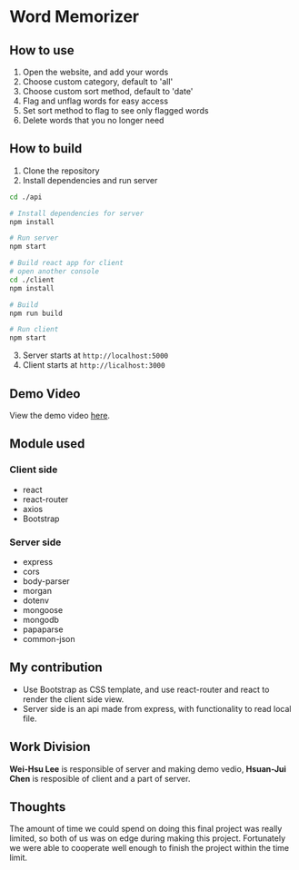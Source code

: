 # Word Memorizer

## How to use
1. Open the website, and add your words
2. Choose custom category, default to 'all'
3. Choose custom sort method, default to 'date'
4. Flag and unflag words for easy access
5. Set sort method to flag to see only flagged words
6. Delete words that you no longer need

## How to build

1. Clone the repository
2. Install dependencies and run server
```bash
cd ./api

# Install dependencies for server
npm install

# Run server
npm start

# Build react app for client
# open another console
cd ./client
npm install

# Build
npm run build

# Run client
npm start
```
3. Server starts at `http://localhost:5000`
4. Client starts at `http://licalhost:3000`

## Demo Video
View the demo video [here](https://youtu.be/6tvoHw9wZjQ).

## Module used
### Client side
* react
* react-router
* axios
* Bootstrap

### Server side
* express
* cors
* body-parser
* morgan
* dotenv
* mongoose
* mongodb
* papaparse
* common-json

## My contribution
* Use Bootstrap as CSS template, and use react-router and react to render the client side view.
* Server side is an api made from express, with functionality to read local file.

## Work Division
**Wei-Hsu Lee** is responsible of server and making demo vedio, **Hsuan-Jui Chen** is resposible of client and a part of server.

## Thoughts
The amount of time we could spend on doing this final project was really limited, so both of us was on edge during making this project. Fortunately we were able to cooperate well enough to finish the project within the time limit.
